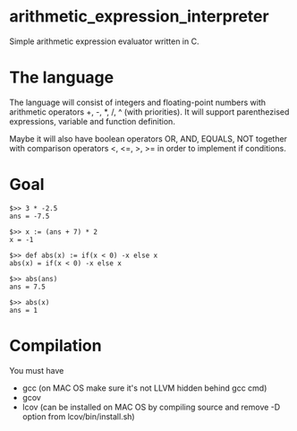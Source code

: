 arithmetic_expression_interpreter
=================================

Simple arithmetic expression evaluator written in C.


The language
============

The language will consist of integers and floating-point numbers with arithmetic operators
+, -, *, /, ^ (with priorities). It will support parenthezised expressions, variable and
function definition.

Maybe it will also have boolean operators OR, AND, EQUALS, NOT together with comparison
operators <, <=, >, >= in order to implement if conditions.

Goal
====

```
$>> 3 * -2.5
ans = -7.5

$>> x := (ans + 7) * 2
x = -1

$>> def abs(x) := if(x < 0) -x else x
abs(x) = if(x < 0) -x else x

$>> abs(ans)
ans = 7.5

$>> abs(x)
ans = 1
```

Compilation
===========

You must have
* gcc (on MAC OS make sure it's not LLVM hidden behind gcc cmd)
* gcov
* lcov (can be installed on MAC OS by compiling source and remove -D option from lcov/bin/install.sh)

